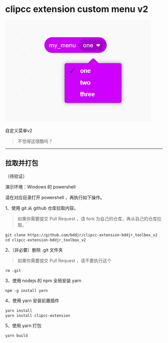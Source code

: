 # clipcc extension custom menu v2

![./assets/icon.webp](./assets/icon.webp)

自定义菜单v2  

> 不觉得这很酷吗？  

***
## 拉取并打包
（待验证）  

演示环境：Windows 的 powershell  

请在对应目录打开 powershell ，再执行如下操作。  

1、使用 git 从 github 仓库拉取内容。  
> 如果你需要提交 Pull Request ，请 fork 为自己的仓库，再从自己的仓库拉取。
```
git clone https://github.com/bddjr/clipcc-extension-bddjr_toolbox_v2
cd clipcc-extension-bddjr_toolbox_v2
```

2、（非必要）删除 .git 文件夹
> 如果你需要提交 Pull Request ，请不要执行这个
```
rm .git
```

3、使用 nodejs 的 npm 全局安装 yarn  
```
npm -g install yarn
```

4、使用 yarn 安装前置插件
```
yarn install
yarn install clipcc-extension
```

5、使用 yarn 打包
```
yarn build
```
